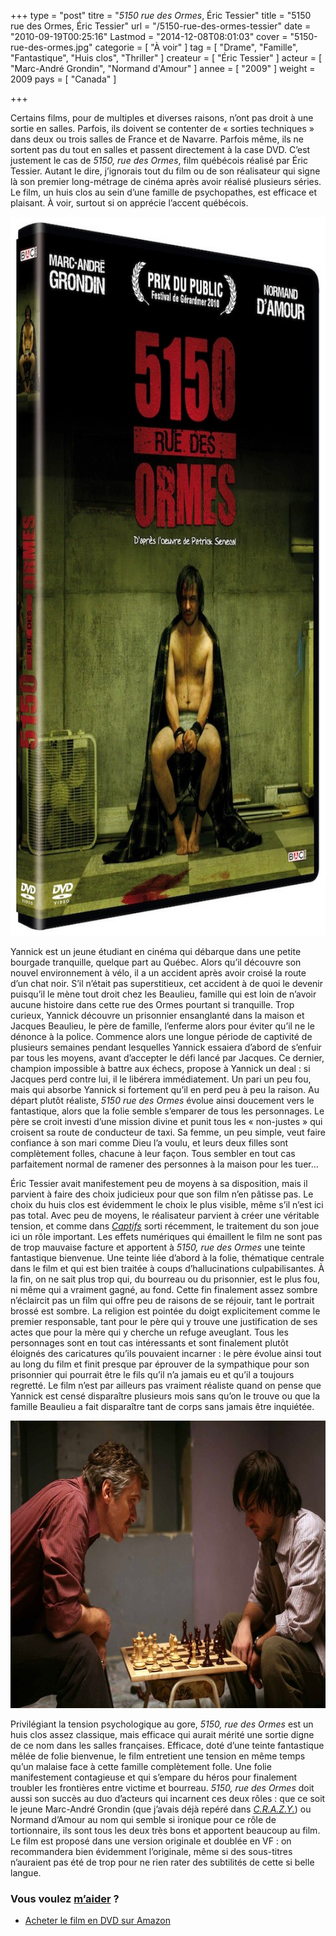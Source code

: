 +++
type = "post"
titre = "<em>5150 rue des Ormes</em>, Éric Tessier"
title = "5150 rue des Ormes, Éric Tessier"
url = "/5150-rue-des-ormes-tessier"
date = "2010-09-19T00:25:16"
Lastmod = "2014-12-08T08:01:03"
cover = "5150-rue-des-ormes.jpg"
categorie = [ "À voir" ]
tag = [ "Drame", "Famille", "Fantastique", "Huis clos", "Thriller" ]
createur = [ "Éric Tessier" ]
acteur = [ "Marc-André Grondin", "Normand d'Amour" ]
annee = [ "2009" ]
weight = 2009
pays = [ "Canada" ]

+++

<p>Certains films, pour de multiples et diverses raisons, n&rsquo;ont pas droit à une sortie en salles. Parfois, ils doivent se contenter de &laquo;&nbsp;sorties techniques&nbsp;&raquo; dans deux ou trois salles de France et de Navarre. Parfois même, ils ne sortent pas du tout en salles et passent directement à la case DVD. C&rsquo;est justement le cas de <em>5150, rue des Ormes</em>, film québécois réalisé par Éric Tessier. Autant le dire, j&rsquo;ignorais tout du film ou de son réalisateur qui signe là son premier long-métrage de cinéma après avoir réalisé plusieurs séries. Le film, un huis clos au sein d&rsquo;une famille de psychopathes, est efficace et plaisant. À voir, surtout si on apprécie l&rsquo;accent québécois.</p>
<a href="http://www.allocine.fr/film/fichefilm_gen_cfilm=145474.html"><img class="aligncenter" src="5150-rue-des-ormes-tessier.jpg" border="0" alt="5150-rue-des-ormes-tessier.jpg" width="690" height="1150" /></a>
<p>Yannick est un jeune étudiant en cinéma qui débarque dans une petite bourgade tranquille, quelque part au Québec. Alors qu&rsquo;il découvre son nouvel environnement à vélo, il a un accident après avoir croisé la route d&rsquo;un chat noir. S&rsquo;il n&rsquo;était pas superstitieux, cet accident à de quoi le devenir puisqu&rsquo;il le mène tout droit chez les Beaulieu, famille qui est loin de n&rsquo;avoir aucune histoire dans cette rue des Ormes pourtant si tranquille. Trop curieux, Yannick découvre un prisonnier ensanglanté dans la maison et Jacques Beaulieu, le père de famille, l&rsquo;enferme alors pour éviter qu&rsquo;il ne le dénonce à la police. Commence alors une longue période de captivité de plusieurs semaines pendant lesquelles Yannick essaiera d&rsquo;abord de s&rsquo;enfuir par tous les moyens, avant d&rsquo;accepter le défi lancé par Jacques. Ce dernier, champion impossible à battre aux échecs, propose à Yannick un deal : si Jacques perd contre lui, il le libérera immédiatement. Un pari un peu fou, mais qui absorbe Yannick si fortement qu&rsquo;il en perd peu à peu la raison. Au départ plutôt réaliste, <em>5150 rue des Ormes</em> évolue ainsi doucement vers le fantastique, alors que la folie semble s&rsquo;emparer de tous les personnages. Le père se croit investi d&rsquo;une mission divine et punit tous les &laquo;&nbsp;non-justes&nbsp;&raquo; qui croisent sa route de conducteur de taxi. Sa femme, un peu simple, veut faire confiance à son mari comme Dieu l&rsquo;a voulu, et leurs deux filles sont complètement folles, chacune à leur façon. Tous sembler en tout cas parfaitement normal de ramener des personnes à la maison pour les tuer…</p>
<p>Éric Tessier avait manifestement peu de moyens à sa disposition, mais il parvient à faire des choix judicieux pour que son film n&rsquo;en pâtisse pas. Le choix du huis clos est évidemment le choix le plus visible, même s&rsquo;il n&rsquo;est ici pas total. Avec peu de moyens, le réalisateur parvient à créer une véritable tension, et comme dans <em><a href="/2010/08/26/captifs-gozlan/">Captifs</a></em> sorti récemment, le traitement du son joue ici un rôle important. Les effets numériques qui émaillent le film ne sont pas de trop mauvaise facture et apportent à <em>5150, rue des Ormes</em> une teinte fantastique bienvenue. Une teinte liée d&rsquo;abord à la folie, thématique centrale dans le film et qui est bien traitée à coups d&rsquo;hallucinations culpabilisantes. À la fin, on ne sait plus trop qui, du bourreau ou du prisonnier, est le plus fou, ni même qui a vraiment gagné, au fond. Cette fin finalement assez sombre n&rsquo;éclaircit pas un film qui offre peu de raisons de se réjouir, tant le portrait brossé est sombre. La religion est pointée du doigt explicitement comme le premier responsable, tant pour le père qui y trouve une justification de ses actes que pour la mère qui y cherche un refuge aveuglant. Tous les personnages sont en tout cas intéressants et sont finalement plutôt éloignés des caricatures qu&rsquo;ils pouvaient incarner : le père évolue ainsi tout au long du film et finit presque par éprouver de la sympathique pour son prisonnier qui pourrait être le fils qu&rsquo;il n&rsquo;a jamais eu et qu&rsquo;il a toujours regretté. Le film n&rsquo;est par ailleurs pas vraiment réaliste quand on pense que Yannick est censé disparaître plusieurs mois sans qu&rsquo;on le trouve ou que la famille Beaulieu a fait disparaître tant de corps sans jamais être inquiétée.</p>
<img class="aligncenter" src="tessier-5150-rue-des-ormes.jpg" border="0" alt="tessier-5150-rue-des-ormes.jpg" width="690" height="460" />
<p>Privilégiant la tension psychologique au gore, <em>5150, rue des Ormes</em> est un huis clos assez classique, mais efficace qui aurait mérité une sortie digne de ce nom dans les salles françaises. Efficace, doté d&rsquo;une teinte fantastique mêlée de folie bienvenue, le film entretient une tension en même temps qu&rsquo;un malaise face à cette famille complètement folle. Une folie manifestement contagieuse et qui s&rsquo;empare du héros pour finalement troubler les frontières entre victime et bourreau. <em>5150, rue des Ormes</em> doit aussi son succès au duo d&rsquo;acteurs qui incarnent ces deux rôles : que ce soit le jeune Marc-André Grondin (que j&rsquo;avais déjà repéré dans <a href="/c-r-a-z-y-vallee/" title="C.R.A.Z.Y., Jean-Marc Vallée"><em>C.R.A.Z.Y.</em></a>) ou Normand d&rsquo;Amour au nom qui semble si ironique pour ce rôle de tortionnaire, ils sont tous les deux très bons et apportent beaucoup au film. Le film est proposé dans une version originale et doublée en VF : on recommandera bien évidemment l&rsquo;originale, même si des sous-titres n&rsquo;auraient pas été de trop pour ne rien rater des subtilités de cette si belle langue.</p>
<div class="amazon">
<h3>Vous voulez <a href="/soutien/">m&rsquo;aider</a> ?</h3>
<ul>
<li><a href="http://www.amazon.fr/gp/product/B003TL0KWA/ref=as_li_ss_tl?ie=UTF8&amp;tag=leblogdenic07-21&amp;linkCode=as2&amp;camp=1642&amp;creative=19458&amp;creativeASIN=B003TL0KWA">Acheter le film en DVD sur Amazon</a></li>
</ul>
</div>

